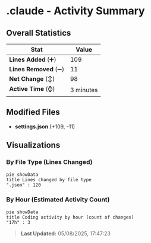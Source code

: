 # .claude - Activity Summary 

## Overall Statistics

| Stat                   | Value                                                             |
| ---------------------- | ----------------------------------------------------------------- |
| **Lines Added** (➕)   | 109                                          |
| **Lines Removed** (➖) | 11                                        |
| **Net Change** (↕)    | 98                |
| **Active Time** (⌚)   | 3 minutes |


## Modified Files
- **settings.json** (+109, -11)

## Visualizations

### By File Type (Lines Changed)

```mermaid
pie showData
title Lines changed by file type
".json" : 120
```

### By Hour (Estimated Activity Count)

```mermaid
pie showData
title Coding activity by hour (count of changes)
"17h" : 3
```


> **Last Updated:** 05/08/2025, 17:47:23